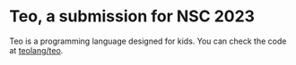 # Teo, a submission for NSC 2023
Teo is a programming language designed for kids. You can check the code at [teolang/teo](https://github.com/teolang/teo).
